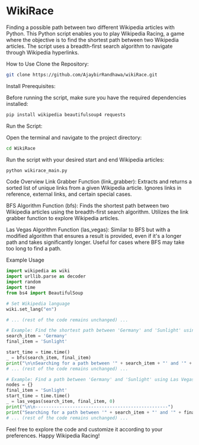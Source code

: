  # WikiRace
Finding a possible path between two different Wikipedia articles with Python.
This Python script enables you to play Wikipedia Racing, a game where the objective is to find the shortest path between two Wikipedia articles. The script uses a breadth-first search algorithm to navigate through Wikipedia hyperlinks.

How to Use
Clone the Repository:

```bash
git clone https://github.com/AjaybirRandhawa/wikiRace.git
```
Install Prerequisites:

Before running the script, make sure you have the required dependencies installed:

```bash
pip install wikipedia beautifulsoup4 requests
```
Run the Script:

Open the terminal and navigate to the project directory:

```bash
cd WikiRace
```
Run the script with your desired start and end Wikipedia articles:

```bash
python wikirace_main.py
```
Code Overview
Link Grabber Function (link_grabber):
     Extracts and returns a sorted list of unique links from a given Wikipedia article. Ignores links in reference, external links, and certain special cases.

BFS Algorithm Function (bfs):
     Finds the shortest path between two Wikipedia articles using the breadth-first search algorithm. Utilizes the link grabber function to explore Wikipedia articles.

Las Vegas Algorithm Function (las_vegas):
     Similar to BFS but with a modified algorithm that ensures a result is provided, even if it's a longer path and takes significantly longer. Useful for cases where BFS may take too long to find a path.

Example Usage

```python
import wikipedia as wiki
import urllib.parse as decoder
import random
import time
from bs4 import BeautifulSoup

# Set Wikipedia language
wiki.set_lang("en")

# ... (rest of the code remains unchanged) ...

# Example: Find the shortest path between 'Germany' and 'Sunlight' using BFS
search_item = 'Germany'
final_item = 'Sunlight'

start_time = time.time()
_ = bfs(search_item, final_item)
print("\n\nSearching for a path between '" + search_item + "' and '" + final_item + "' using BFS algorithm.")
# ... (rest of the code remains unchanged) ...

# Example: Find a path between 'Germany' and 'Sunlight' using Las Vegas algorithm
nodes = {}
final_item = 'Sunlight'
start_time = time.time()
_ = las_vegas(search_item, final_item, 0)
print("\n\n--------------------------------------------------")
print("Searching for a path between '" + search_item + "' and '" + final_item + "' using Las Vegas algorithm.")
# ... (rest of the code remains unchanged) ...
```
Feel free to explore the code and customize it according to your preferences. Happy Wikipedia Racing!

